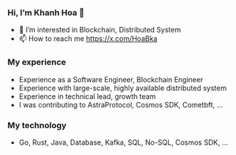 ### Hi, I’m Khanh Hoa 👋
- 👀 I’m interested in Blockchain, Distributed System
- 📫 How to reach me https://x.com/HoaBka

### My experience
  
- Experience as a Software Engineer, Blockchain Engineer 
- Experience with large-scale, highly available distributed system
- Experience in technical lead, growth team
- I was contributing to AstraProtocol, Cosmos SDK, Cometbft, ...
### My technology
-  Go, Rust, Java, Database, Kafka, SQL, No-SQL, Cosmos SDK, ...

<!---
hoa-notional/hoa-notional is a ✨ special ✨ repository because its `README.md` (this file) appears on your GitHub profile.
You can click the Preview link to take a look at your changes.
--->
